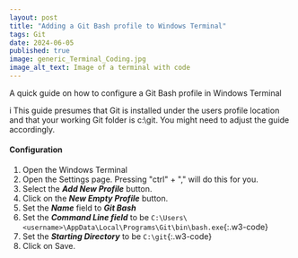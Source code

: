 ```yaml
---
layout: post
title: "Adding a Git Bash profile to Windows Terminal"
tags: Git
date: 2024-06-05
published: true
image: generic_Terminal_Coding.jpg
image_alt_text: Image of a terminal with code
---
```

<!-- Description of article -->
A quick guide on how to configure a Git Bash profile in Windows Terminal


<div class="w3-panel w3-light-blue"><p><span class="w3-badge w3-indigo">i</span> This guide presumes that Git is installed under the users profile location and that your working Git folder is c:\git.  You might need to adjust the guide accordingly.</p></div>

#### Configuration
1. Open the Windows Terminal
2. Open the Settings page. Pressing "ctrl" + "," will do this for you.  
3. Select the ***Add New Profile*** button.
4. Click on the ***New Empty Profile*** button.
5. Set the ***Name*** field to ***Git Bash***
6. Set the ***Command Line field*** to be `C:\Users\<username>\AppData\Local\Programs\Git\bin\bash.exe`{:.w3-code}
7. Set the ***Starting Directory*** to be `C:\git`{:.w3-code}
8. Click on Save.
